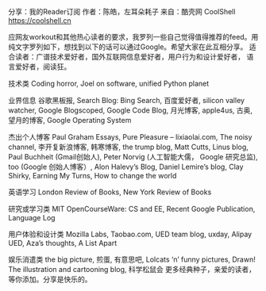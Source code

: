 分享：我的Reader订阅
作者：陈皓，左耳朵耗子
来自：酷壳网 CoolShell https://coolshell.cn

应网友workout和其他热心读者的要求，我罗列一些自己觉得值得推荐的feed。用纯文字罗列如下，想找到以下的话可以通过Google。希望大家在此互相分享。
适合读者：广谱技术爱好者，国外互联网信息爱好者，用户行为和设计爱好者， 语言爱好者，阅读狂。

技术类
Coding horror, Joel on software, unified Python planet

业界信息
谷歌黑板报, Search Blog: Bing Search, 百度爱好者, silicon valley watcher, Google Blogscoped, Google Code Blog, 月光博客, apple4us, 古奥, 望月的博客, Google Operating System

杰出个人博客
Paul Graham Essays, Pure Pleasure – lixiaolai.com, The noisy channel, 李开复新浪博客, 韩寒博客, the trump blog, Matt Cutts, Linus blog, Paul Buchheit (Gmail创始人), Peter Norvig (人工智能大儒， Google 研究总监), too (Google 创始人博客）, Alon Halevy’s Blog, Daniel Lemire’s blog, Clay Shirky, Earning My Turns, How to change the world

英语学习
London Review of Books, New York Review of Books

研究或学习类
MIT OpenCourseWare: CS and EE, Recent Google Publication, Language Log

用户体验和设计类
Mozilla Labs, Taobao.com, UED team blog, uxday, Alipay UED, Aza’s thoughts, A List Apart

娱乐消遣类
the big picture, 煎蛋, 有意思吧, Lolcats ‘n’ funny pictures, Drawn! The illustration and cartooning blog, 科学松鼠会
更多经典种子，亲爱的读者，等你添加。分享是快乐的。